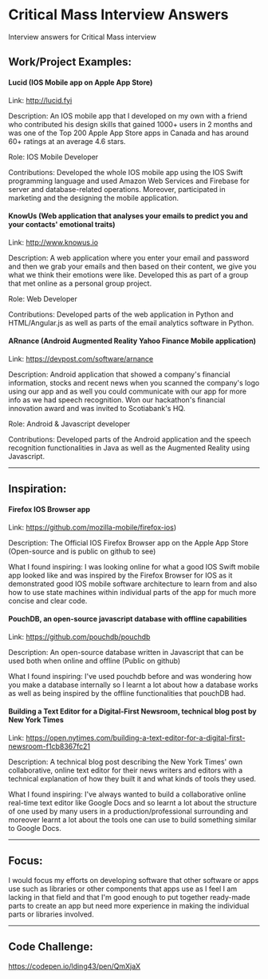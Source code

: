 # Critical Mass Interview Answers
Interview answers for Critical Mass interview

## Work/Project Examples:

#### Lucid (IOS Mobile app on Apple App Store)

Link: http://lucid.fyi

Description: An IOS mobile app that I developed on my own with a friend who contributed his design skills that gained 1000+ users in 2 months and was one of the Top 200 Apple App Store apps in Canada and has around 60+ ratings at an average 4.6 stars. 

Role: IOS Mobile Developer 

Contributions: Developed the whole IOS mobile app using the IOS Swift programming language and used Amazon Web Services and Firebase for server and database-related operations. Moreover, participated in marketing and the designing the mobile application. 

#### KnowUs (Web application that analyses your emails to predict you and your contacts' emotional traits)

Link: http://www.knowus.io 

Description: A web application where you enter your email and password and then we grab your emails and then based on their content, we give you what we think their emotions were like. Developed this as part of a group that met online as a personal group project. 

Role: Web Developer 

Contributions: Developed parts of the web application in Python and HTML/Angular.js as well as parts of the email analytics software in Python. 

#### ARnance (Android Augmented Reality Yahoo Finance Mobile application)

Link: https://devpost.com/software/arnance

Description: Android application that showed a company's financial information, stocks and recent news when you scanned the company's logo using our app and as well you could communicate with our app for more info as we had speech recognition. Won our hackathon's financial innovation award and was invited to Scotiabank's HQ. 

Role: Android & Javascript developer 

Contributions: Developed parts of the Android application and the speech recognition functionalities in Java as well as the Augmented Reality using Javascript. 

***

## Inspiration:

#### Firefox IOS Browser app

Link: https://github.com/mozilla-mobile/firefox-ios) 

Description: The Official IOS Firefox Browser app on the Apple App Store (Open-source and is public on github to see)

What I found inspiring: I was looking online for what a good IOS Swift mobile app looked like and was inspired by the Firefox Browser for IOS as it demonstrated good IOS mobile software architecture to learn from and also how to use state machines within individual parts of the app for much more concise and clear code.

#### PouchDB, an open-source javascript database with offline capabilities 

Link: https://github.com/pouchdb/pouchdb

Description: An open-source database written in Javascript that can be used both when online and offline (Public on github)

What I found inspiring: I've used pouchdb before and was wondering how you make a database internally so I learnt a lot about how a database works as well as being inspired by the offline functionalities that pouchDB had.

#### Building a Text Editor for a Digital-First Newsroom, technical blog post by New York Times

Link: https://open.nytimes.com/building-a-text-editor-for-a-digital-first-newsroom-f1cb8367fc21

Description: A technical blog post describing the New York Times' own collaborative, online text editor for their news writers and editors with a technical explanation of how they built it and what kinds of tools they used.

What I found inspiring: I've always wanted to build a collaborative online real-time text editor like Google Docs and so learnt a lot about the structure of one used by many users in a production/professional surrounding and moreover learnt a lot about the tools one can use to build something similar to Google Docs.

***

## Focus:

I would focus my efforts on developing software that other software or apps use such as libraries or other components that apps use as I feel I am lacking in that field and that I'm good enough to put together ready-made parts to create an app but need more experience in making the individual parts or libraries involved.

***

## Code Challenge:

https://codepen.io/lding43/pen/QmXjaX
